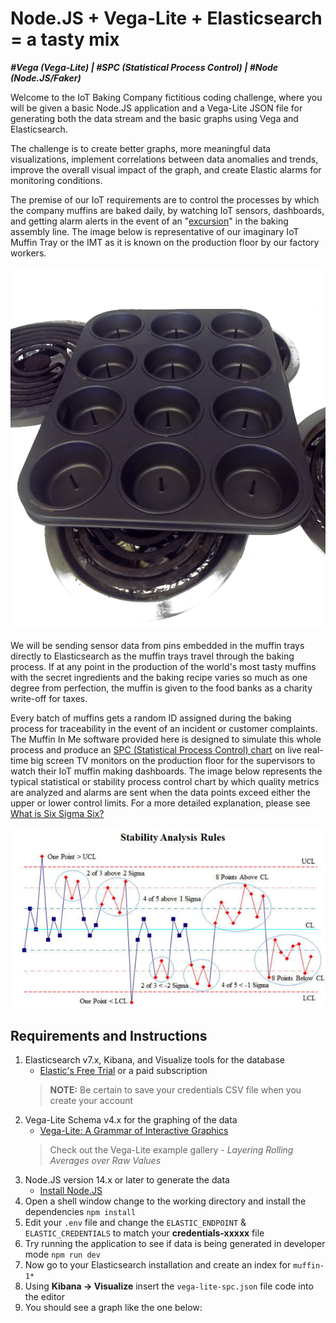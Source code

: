 # Node.JS + Vega-Lite + Elasticsearch = a tasty mix

_**#Vega (Vega-Lite) | #SPC (Statistical Process Control) | #Node (Node.JS/Faker)**_

Welcome to the IoT Baking Company fictitious coding challenge, where you will be given a basic Node.JS application and a Vega-Lite JSON file for generating both the data stream and the basic graphs using Vega and Elasticsearch.

The challenge is to create better graphs, more meaningful data visualizations, implement correlations between data anomalies and trends, improve the overall visual impact of the graph, and create Elastic alarms for monitoring conditions.

The premise of our IoT requirements are to control the processes by which the company muffins are baked daily, by watching IoT sensors, dashboards, and getting alarm alerts in the event of an
"[excursion](https://www.semanticscholar.org/paper/Excursion-Yield-Loss-and-Cycle-Time-Reduction-in-Leachman-Ding/6e7491504f595f5d6d0c4cc4a0a9c073815a61b4)" in the baking assembly line. The image below is representative of our imaginary IoT Muffin Tray or the IMT as it is known on the production floor by our factory workers.

![Iot Muffin Tray](./iotmuffintray.png)

We will be sending sensor data from pins embedded in the muffin trays directly to Elasticsearch as the muffin trays travel through the baking process. If at any point in the production of the world's most tasty muffins with the secret ingredients and the baking recipe varies so much as one degree from perfection, the muffin is given to the food banks as a charity write-off for taxes.

Every batch of muffins gets a random ID assigned during the baking process for traceability in the event of an incident or customer complaints. The Muffin In Me software provided here is designed to simulate this whole process and produce an [SPC (Statistical Process Control) chart](https://www.qimacros.com/control-chart/stability-analysis-control-chart-rules/) on live real-time big screen TV monitors on the production floor for the supervisors to watch their IoT muffin making dashboards. The image below represents the typical statistical or stability process control chart by which quality metrics are analyzed and alarms are sent when the data points exceed either the upper or lower control limits. For a more detailed explanation, please see [What is Six Sigma Six?](https://www.sixsigmadaily.com/what-is-six-sigma/)

![Stastical Control Chart](./control-chart-rules-western-electric.jpg)

## Requirements and Instructions

1. Elasticsearch v7.x, Kibana, and Visualize tools for the database
   - [Elastic's Free Trial](https://www.elastic.co/cloud/elasticsearch-service/signup) or a paid subscription
   >**NOTE:** Be certain to save your credentials CSV file when you create your account
2. Vega-Lite Schema v4.x for the graphing of the data
   - [Vega-Lite: A Grammar of Interactive Graphics](https://vega.github.io/vega-lite/)
   > Check out the Vega-Lite example gallery - _Layering Rolling Averages over Raw Values_
3. Node.JS version 14.x or later to generate the data
   - [Install Node.JS](https://nodejs.org/en/download/)
4. Open a shell window change to the working directory and install the dependencies `npm install`
5. Edit your `.env` file and change the `ELASTIC_ENDPOINT` & `ELASTIC_CREDENTIALS` to match your **credentials-xxxxx** file
6. Try running the application to see if data is being generated in developer mode `npm run dev`
7. Now go to your Elasticsearch installation and create an index for `muffin-1*`
8. Using **Kibana -> Visualize** insert the `vega-lite-spc.json` file code into the editor
9. You should see a graph like the one below:
